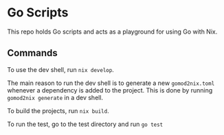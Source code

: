 # Go Scripts

This repo holds Go scripts and acts as a playground for using Go with Nix.

## Commands

To use the dev shell, run `nix develop`.

The main reason to run the dev shell is to generate a new `gomod2nix.toml` whenever a dependency is added to the project. This is done by running `gomod2nix generate` in a dev shell.

To build the projects, run `nix build`.

To run the test, go to the test directory and run `go test`
